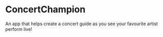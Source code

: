 # ConcertChampion

An app that helps create a concert guide as you see your favourite artist perform live!

